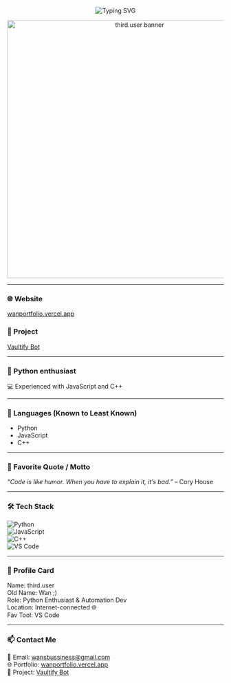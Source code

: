 <p align="center">
  <img src="https://readme-typing-svg.demolab.com?font=Fira+Code&duration=3000&pause=1000&color=F7F7F7&center=true&vCenter=true&width=435&lines=Hey%2C+I'm+third.user;Python+Enthusiast+%7C+Bot+Builder;Coffee-powered+Developer+%E2%98%95%EF%B8%8F" alt="Typing SVG" />
</p>


<p align="center">
  <img src="https://wallpapers.com/images/featured/4k-aesthetic-anime-qd4ytudgcxbxzab2.jpg" alt="third.user banner" width="600"/>
</p>

---

### 🌐 Website  
[wanportfolio.vercel.app](https://wanportfolio.vercel.app/)  

### 🚀 Project  
[Vaultify Bot](https://vaultifybot.vercel.app/)

---

### 🐍 Python enthusiast  
💻 Experienced with JavaScript and C++

---

### 🧠 Languages (Known to Least Known)

- Python  
- JavaScript  
- C++

---

### 💬 Favorite Quote / Motto

_“Code is like humor. When you have to explain it, it’s bad.”_ – Cory House

---

### 🛠 Tech Stack

![Python](https://img.shields.io/badge/-Python-222?style=flat&logo=python&logoColor=yellow)  
![JavaScript](https://img.shields.io/badge/-JavaScript-222?style=flat&logo=javascript)  
![C++](https://img.shields.io/badge/-C++-222?style=flat&logo=cplusplus&logoColor=blue)  
![VS Code](https://img.shields.io/badge/-VSCode-222?style=flat&logo=visualstudiocode&logoColor=blue)

---

### 🖤 Profile Card

Name: third.user  
Old Name: Wan ;)  
Role: Python Enthusiast & Automation Dev  
Location: Internet-connected 🌐  
Fav Tool: VS Code

---

### 📫 Contact Me

📧 Email: [wansbussiness@gmail.com](mailto:wansbussiness@gmail.com)  
🌐 Portfolio: [wanportfolio.vercel.app](https://wanportfolio.vercel.app/)  
🧪 Project: [Vaultify Bot](https://vaultifybot.vercel.app/)

